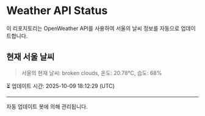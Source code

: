 
# Weather API Status

이 리포지토리는 OpenWeather API를 사용하여 서울의 날씨 정보를 자동으로 업데이트합니다.

## 현재 서울 날씨
> 서울의 현재 날씨: broken clouds, 온도: 20.78°C, 습도: 68%

⏳ 업데이트 시간: 2025-10-09 18:12:29 (UTC)

---
자동 업데이트 봇에 의해 관리됩니다.
